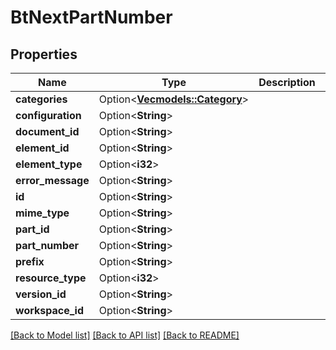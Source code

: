 # BtNextPartNumber

## Properties

Name | Type | Description | Notes
------------ | ------------- | ------------- | -------------
**categories** | Option<[**Vec<models::Category>**](Category.md)> |  | [optional]
**configuration** | Option<**String**> |  | [optional]
**document_id** | Option<**String**> |  | [optional]
**element_id** | Option<**String**> |  | [optional]
**element_type** | Option<**i32**> |  | [optional]
**error_message** | Option<**String**> |  | [optional]
**id** | Option<**String**> |  | [optional]
**mime_type** | Option<**String**> |  | [optional]
**part_id** | Option<**String**> |  | [optional]
**part_number** | Option<**String**> |  | [optional]
**prefix** | Option<**String**> |  | [optional]
**resource_type** | Option<**i32**> |  | [optional]
**version_id** | Option<**String**> |  | [optional]
**workspace_id** | Option<**String**> |  | [optional]

[[Back to Model list]](../README.md#documentation-for-models) [[Back to API list]](../README.md#documentation-for-api-endpoints) [[Back to README]](../README.md)


